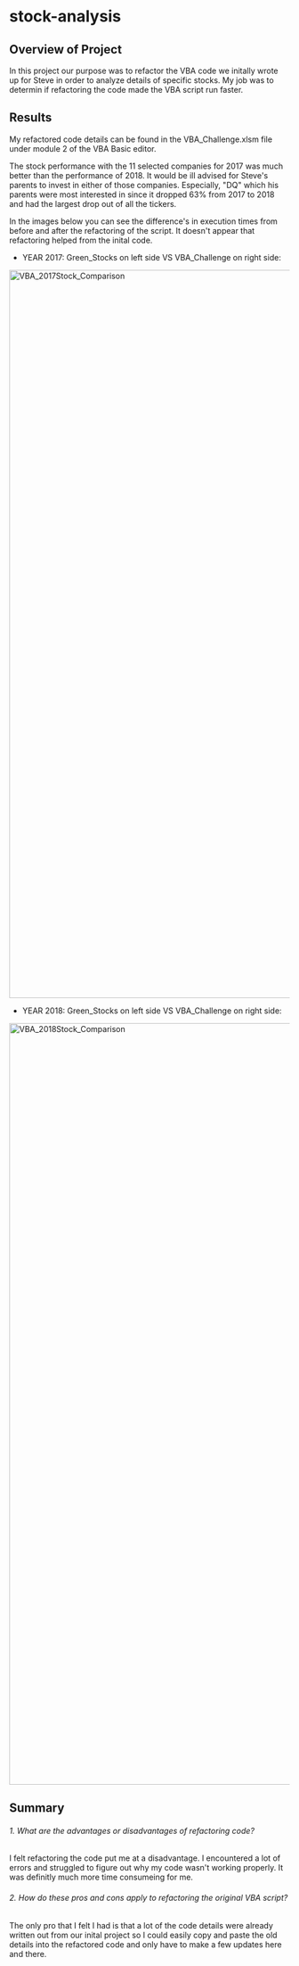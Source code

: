 # stock-analysis

## Overview of Project

In this project our purpose was to refactor the VBA code we initally wrote up for Steve in order to analyze details of specific stocks. My job was to determin if refactoring the code made the VBA script run faster.  

## Results

My refactored code details can be found in the VBA_Challenge.xlsm file under module 2 of the VBA Basic editor. 

The stock performance with the 11 selected companies for 2017 was much better than the performance of 2018. It would be ill advised for Steve's parents to invest in either of those companies. Especially, "DQ" which his parents were most interested in since it dropped 63% from 2017 to 2018 and had the largest drop out of all the tickers. 

In the images below you can see the difference's in execution times from before and after the refactoring of the script. It doesn't appear that refactoring helped from the inital code.

- YEAR 2017: Green_Stocks on left side VS VBA_Challenge on right side:

<img width="1306" alt="VBA_2017Stock_Comparison" src="https://user-images.githubusercontent.com/88064931/148018766-8c987834-edc4-47e2-bd1a-5c25760aa892.png">


- YEAR 2018: Green_Stocks on left side VS VBA_Challenge on right side:

<img width="1366" alt="VBA_2018Stock_Comparison" src="https://user-images.githubusercontent.com/88064931/148019075-4b6e7638-e144-4383-bc0d-2c7763597d6e.png">


## Summary

###### 1. What are the advantages or disadvantages of refactoring code?

I felt refactoring the code put me at a disadvantage. I encountered a lot of errors and struggled to figure out why my code wasn't working properly. It was definitly much more time consumeing for me. 

###### 2. How do these pros and cons apply to refactoring the original VBA script?

The only pro that I felt I had is that a lot of the code details were already written out from our inital project so I could easily copy and paste the old details into the refactored code and only have to make a few updates here and there. 
